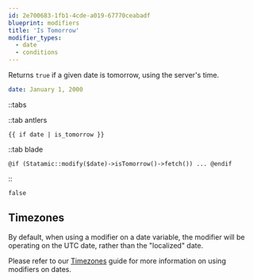 ```yaml
---
id: 2e700683-1fb1-4cde-a019-67770ceabadf
blueprint: modifiers
title: 'Is Tomorrow'
modifier_types:
  - date
  - conditions
---
```

Returns `true` if a given date is tomorrow, using the server's time.

```yaml
date: January 1, 2000
```

::tabs

::tab antlers
```antlers
{{ if date | is_tomorrow }}
```
::tab blade
```blade
@if (Statamic::modify($date)->isTomorrow()->fetch()) ... @endif
```
::

```html
false
```

## Timezones

By default, when using a modifier on a date variable, the modifier will be operating on the UTC date, rather than the "localized" date.

Please refer to our [Timezones](/tips/timezones) guide for more information on using modifiers on dates.